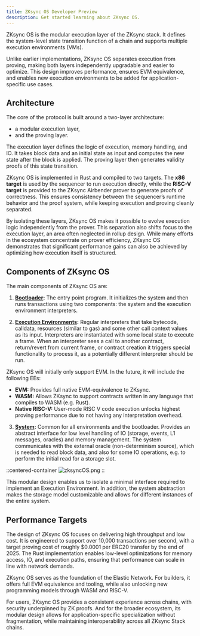 ```yaml
---
title: ZKsync OS Developer Preview
description: Get started learning about ZKsync OS.
---
```


ZKsync OS is the modular execution layer of the ZKsync stack. It defines the system-level state transition function of a chain
and supports multiple execution environments (VMs).

Unlike earlier implementations, ZKsync OS separates execution from proving,
making both layers independently upgradable and easier to optimize. This design improves performance, ensures EVM equivalence, and enables
new execution environments to be added for application-specific use cases.

## Architecture

The core of the protocol is built around a two-layer architecture:

- a modular execution layer,
- and the proving layer.

The execution layer defines the logic of execution, memory handling, and IO. It takes block data and an initial state as input
and computes the new state after the block is applied. The proving layer then generates validity proofs of this state transition.

ZKsync OS is implemented in Rust and compiled to two targets. The **x86 target** is used by the sequencer to run execution directly,
while the **RISC-V target** is provided to the ZKsync Airbender prover to generate proofs of correctness. This ensures consistency between
the sequencer’s runtime behavior and the proof system, while keeping execution and proving cleanly separated.

By isolating these layers, ZKsync OS makes it possible to evolve execution logic independently from the prover.
This separation also shifts focus to the execution layer, an area often neglected in rollup design. While many efforts
in the ecosystem concentrate on prover efficiency, ZKsync OS demonstrates that significant performance gains can also be
achieved by optimizing how execution itself is structured.

## Components of ZKsync OS

The main components of ZKsync OS are:

1. **[Bootloader](/zksync-protocol/zksyncos/bootloader):** The entry point program. It initializes the system and then runs transactions using two
components: the system and the execution environment interpreters.

2. **[Execution Environments](/zksync-protocol/zksyncos/execution-environment):** Regular interpreters that take bytecode,
calldata, resources (similar to gas) and some other call context values as its input. Interpreters are instantiated with some local state to execute
a frame. When an interpreter sees a call to another contract, return/revert from current frame, or contract
creation it triggers special functionality to process it, as a potentially different interpreter should be run.

ZKsync OS will initially only support EVM.
In the future, it will include the following EEs:

- **EVM:** Provides full native EVM-equivalence to ZKsync.
- **WASM:** Allows ZKsync to support contracts written in any language that compiles to WASM (e.g. Rust).
- **Native RISC-V:** User-mode RISC V code execution unlocks highest proving performance due to not having any interpretation overhead.

<!-- markdownlint-disable -->
3. **[System](/zksync-protocol/zksyncos/system):** Common for all environments and the bootloader. Provides an abstract interface for low level
handling of IO (storage, events, L1 messages, oracles) and memory management. The system communicates with the
external oracle (non-determinism source), which is needed to read block data, and also for some IO operations,
e.g. to perform the initial read for a storage slot.

::centered-container
![zksyncOS.png](/images/zksyncos-airbender/zksyncOS.png)
::

This modular design enables us to isolate a minimal interface required to implement an Execution Environment.
In addition, the system abstraction makes the storage model customizable and allows for different instances of the entire system.

## Performance Targets

The design of ZKsync OS focuses on delivering high throughput and low cost.
It is engineered to support over 10,000 transactions per second, with a target proving cost of roughly $0.0001
per ERC20 transfer by the end of 2025. The Rust implementation enables low-level optimizations for memory access,
IO, and execution paths, ensuring that performance can scale in line with network demands.

ZKsync OS serves as the foundation of the Elastic Network. For builders, it offers full EVM equivalence and tooling,
while also unlocking new programming models through WASM and RISC-V.

For users, ZKsync OS provides a consistent experience across chains, with security underpinned by ZK proofs.
And for the broader ecosystem, its modular design allows for application-specific specialization without fragmentation,
while maintaining interoperability across all ZKsync Stack chains.
